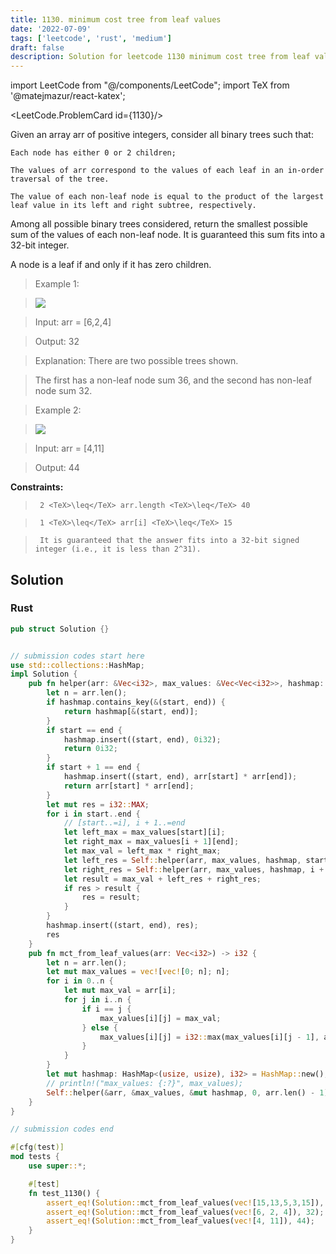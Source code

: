```yaml
---
title: 1130. minimum cost tree from leaf values
date: '2022-07-09'
tags: ['leetcode', 'rust', 'medium']
draft: false
description: Solution for leetcode 1130 minimum cost tree from leaf values
---
```

import LeetCode from "@/components/LeetCode";
import TeX from '@matejmazur/react-katex';

<LeetCode.ProblemCard id={1130}/>
 

  Given an array arr of positive integers, consider all binary trees such that:

  

  	Each node has either 0 or 2 children;

  	The values of arr correspond to the values of each leaf in an in-order traversal of the tree.

  	The value of each non-leaf node is equal to the product of the largest leaf value in its left and right subtree, respectively.

  

  Among all possible binary trees considered, return the smallest possible sum of the values of each non-leaf node. It is guaranteed this sum fits into a 32-bit integer.

  A node is a leaf if and only if it has zero children.

   

 >   Example 1:

 >   ![](https://assets.leetcode.com/uploads/2021/08/10/tree1.jpg)

 >   Input: arr <TeX>=</TeX> [6,2,4]

 >   Output: 32

 >   Explanation: There are two possible trees shown.

 >   The first has a non-leaf node sum 36, and the second has non-leaf node sum 32.

  

 >   Example 2:

 >   ![](https://assets.leetcode.com/uploads/2021/08/10/tree2.jpg)

 >   Input: arr <TeX>=</TeX> [4,11]

 >   Output: 44

  

   

  **Constraints:**

  

 >   	2 <TeX>\leq</TeX> arr.length <TeX>\leq</TeX> 40

 >   	1 <TeX>\leq</TeX> arr[i] <TeX>\leq</TeX> 15

 >   	It is guaranteed that the answer fits into a 32-bit signed integer (i.e., it is less than 2^31).


## Solution
### Rust
```rust
pub struct Solution {}


// submission codes start here
use std::collections::HashMap;
impl Solution {
    pub fn helper(arr: &Vec<i32>, max_values: &Vec<Vec<i32>>, hashmap: &mut HashMap<(usize, usize), i32>, start: usize, end: usize) -> i32 {
        let n = arr.len();
        if hashmap.contains_key(&(start, end)) {
            return hashmap[&(start, end)];
        }
        if start == end {
            hashmap.insert((start, end), 0i32);
            return 0i32;
        }
        if start + 1 == end {
            hashmap.insert((start, end), arr[start] * arr[end]);
            return arr[start] * arr[end];
        }
        let mut res = i32::MAX;
        for i in start..end {
            // [start..=i], i + 1..=end
            let left_max = max_values[start][i];
            let right_max = max_values[i + 1][end];
            let max_val = left_max * right_max;
            let left_res = Self::helper(arr, max_values, hashmap, start, i);
            let right_res = Self::helper(arr, max_values, hashmap, i + 1, end);
            let result = max_val + left_res + right_res;
            if res > result {
                res = result;
            }
        }
        hashmap.insert((start, end), res);
        res
    }
    pub fn mct_from_leaf_values(arr: Vec<i32>) -> i32 {
        let n = arr.len();
        let mut max_values = vec![vec![0; n]; n];
        for i in 0..n {
            let mut max_val = arr[i];
            for j in i..n {
                if i == j {
                    max_values[i][j] = max_val;
                } else {
                    max_values[i][j] = i32::max(max_values[i][j - 1], arr[j]);
                }
            }
        }
        let mut hashmap: HashMap<(usize, usize), i32> = HashMap::new();
        // println!("max_values: {:?}", max_values);
        Self::helper(&arr, &max_values, &mut hashmap, 0, arr.len() - 1)
    }
}

// submission codes end

#[cfg(test)]
mod tests {
    use super::*;

    #[test]
    fn test_1130() {
        assert_eq!(Solution::mct_from_leaf_values(vec![15,13,5,3,15]), 500);
        assert_eq!(Solution::mct_from_leaf_values(vec![6, 2, 4]), 32);
        assert_eq!(Solution::mct_from_leaf_values(vec![4, 11]), 44);
    }
}


```
